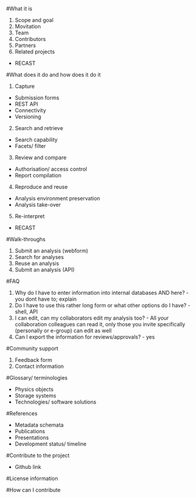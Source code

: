 #What it is
1. Scope and goal
2. Movitation
3. Team
4. Contributors
5. Partners
6. Related projects
  - RECAST

#What does it do and how does it do it
1. Capture
  - Submission forms
  - REST API
  - Connectivity
  - Versioning

2. Search and retrieve
  - Search capability
  - Facets/ filter

3. Review and compare
  - Authorisation/ access control
  - Report compilation

4. Reproduce and reuse
  - Analysis environment preservation
  - Analysis take-over

5. Re-interpret
  - RECAST


#Walk-throughs
1. Submit an analysis (webform)
2. Search for analyses
3. Reuse an analysis
4. Submit an analysis (API)

#FAQ
1. Why do I have to enter information into internal databases AND here? - you dont have to; explain
2. Do I have to use this rather long form or what other options do I have? - shell, API
3. I can edit, can my collaborators edit my analysis too? - All your collaboration colleagues can read it, only those you invite specifically (personally or e-group) can edit as well
4. Can I export the information for reviews/approvals? - yes

#Community support
1. Feedback form
2. Contact information

#Glossary/ terminologies
- Physics objects
- Storage systems
- Technologies/ software solutions

#References
- Metadata schemata
- Publications
- Presentations
- Development status/ timeline

#Contribute to the project
- Github link

#License information



#How can I contribute
